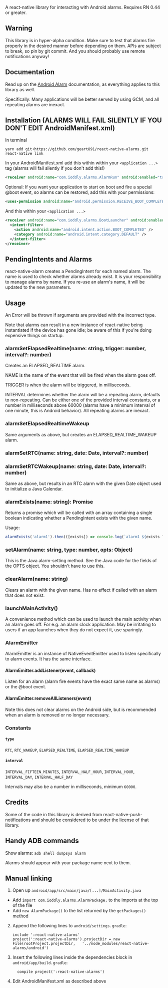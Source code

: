 A react-native library for interacting with Android alarms. Requires RN 0.44 or greater.

## Warning

This library is in hyper-alpha condition. Make sure to test that alarms fire properly in the desired manner before
depending on them. APIs are subject to break, so pin by git commit. And you should probably use remote notifications
anyway!

## Documentation

Read up on the [Android Alarm](https://developer.android.com/training/scheduling/alarms.html) documentation, as
everything applies to this library as well.

Specifically: Many applications will be better served by using GCM, and all repeating alarms are inexact.

## Installation (ALARMS WILL FAIL SILENTLY IF YOU DON'T EDIT AndroidManifest.xml)

In terminal

```shell
yarn add git+https://github.com/geart891/react-native-alarms.git
react-native link
```
In your AndroidManifest.xml  add this within within your `<application ...>` tag (alarms will fail silently if you
don't add this!)

```xml
<receiver android:name="com.ioddly.alarms.AlarmRun" android:enabled="true"></receiver> 
```

Optional: If you want your application to start on boot and fire a special @boot event, so alarms can be restored, add
this with your permissions:

```xml
<uses-permission android:name="android.permission.RECEIVE_BOOT_COMPLETED" />
```

And this within your `<application ...>` 

```xml
<receiver android:name="com.ioddly.alarms.BootLauncher" android:enabled="true">
  <intent-filter>
    <action android:name="android.intent.action.BOOT_COMPLETED" />
    <category android:name="android.intent.category.DEFAULT" />
  </intent-filter>
</receiver>
```

## PendingIntents and Alarms

react-native-alarm creates a PendingIntent for each named alarm. The name is used to check whether alarms already
exist. It is your responsibility to manage alarms by name. If you re-use an alarm's name, it will be updated
to the new parameters.

## Usage

An Error will be thrown if arguments are provided with the incorrect type.

Note that alarms can result in a new instance of react-native being instantiated if the device has gone idle; be aware
of this if you're doing expensive things on startup.

### alarmSetElapsedRealtime(name: string, trigger: number, interval?: number)

Creates an ELAPSED_REALTIME alarm.

NAME is the name of the event that will be fired when the alarm goes off.

TRIGGER is when the alarm will be triggered, in milliseconds.

INTERVAL determines whether the alarm will be a repeating alarm, defaults to non-repeating. Can be either one of the
provided interval constants, or a number in milliseconds above 60000 (alarms have a minimum interval of one minute,
this is Android behavior). All repeating alarms are inexact.

### alarmSetElapsedRealtimeWakeup

Same arguments as above, but creates an ELAPSED_REALTIME_WAKEUP alarm.

### alarmSetRTC(name: string, date: Date, interval?: number)
### alarmSetRTCWakeup(name: string, date: Date, interval?: number)

Same as above, but results in an RTC alarm with the given Date object used to initialize a Java Calendar.

### alarmExists(name: string): Promise

Returns a promise which will be called with an array containing a single boolean indicating whether a PendingIntent
exists with the given name.

Usage: 
```js
alarmExists('alarm1').then(([exists]) => console.log(`alarm1 ${exists ? 'exists' : 'does not exist'}`));
```

### setAlarm(name: string, type: number, opts: Object)

This is the Java alarm-setting method. See the Java code for the fields of the OPTS object. You shouldn't have to use
this.

### clearAlarm(name: string)

Clears an alarm with the given name. Has no effect if called with an alarm that does not exist.

### launchMainActivity()

A convenience method which can be used to launch the main activity when an alarm goes off. For e.g. an alarm clock
application. May be irritating to users if an app launches when they do not expect it, use sparingly. 

### AlarmEmitter

AlarmEmitter is an instance of NativeEventEmitter used to listen specifically to alarm events. It has the same
interface.

#### AlarmEmitter.addListener(event, callback)

Listen for an alarm (alarm fire events have the exact same name as alarms) or the @boot event.

#### AlarmEmitter.removeAllListeners(event)

Note this does not clear alarms on the Android side, but is recommended when an alarm is removed or no longer
necessary.

### Constants

#### `type`

`RTC`, `RTC_WAKEUP`, `ELAPSED_REALTIME`, `ELAPSED_REALTIME_WAKEUP`

#### `interval`

`INTERVAL_FIFTEEN_MINUTES`, `INTERVAL_HALF_HOUR`, `INTERVAL_HOUR`, `INTERVAL_DAY`, `INTERVAL_HALF_DAY`

Intervals may also be a number in milliseconds, minimum `60000`.

## Credits

Some of the code in this library is derived from react-native-push-notifications and should be considered to be under
the license of that library.

## Handy ADB commands

Show alarms: `adb shell dumpsys alarm`

Alarms should appear with your package name next to them.

## Manual linking

1. Open up `android/app/src/main/java/[...]/MainActivity.java`
  - Add `import com.ioddly.alarms.AlarmPackage;` to the imports at the top of the file
  - Add `new AlarmPackage()` to the list returned by the `getPackages()` method
2. Append the following lines to `android/settings.gradle`:
  	```
  	include ':react-native-alarms'
  	project(':react-native-alarms').projectDir = new File(rootProject.projectDir, 	'../node_modules/react-native-alarms/android')
  	```
3. Insert the following lines inside the dependencies block in `android/app/build.gradle`:
  	```
      compile project(':react-native-alarms')
  	```

4. Edit AndroidManifest.xml as described above
